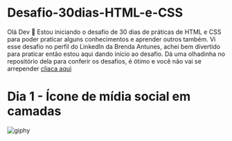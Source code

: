 # Desafio-30dias-HTML-e-CSS

Olá Dev 🖖 
Estou iniciando o desafio de 30 dias de práticas de HTML e CSS para poder praticar alguns conhecimentos e aprender outros também. 
Vi esse desafio no perfil do LinkedIn da Brenda Antunes, achei bem divertido para praticar então estou aqui dando início ao desafio. 
Dá uma olhadinha no repositório dela para conferir os desafios, é ótimo e você não vai se arrepender [cliaca aqui](https://github.com/Brenda-A-S/30-days-css)

# Dia 1 - Ícone de mídia social em camadas
![giphy](https://github.com/Davi-AlohaDev/Desafio-30dias-HTML-e-CSS/assets/127554027/d2e267b2-085b-4ab1-a622-ae0c4c388035)
